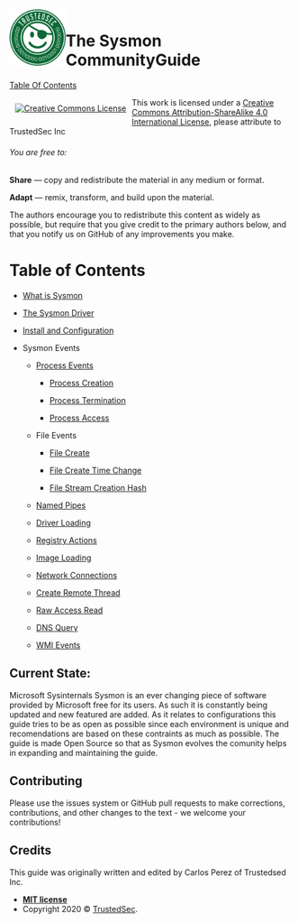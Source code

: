 
<img align="left" width="100" height="100" src="media/tslogo.png">


# The Sysmon CommunityGuide
[Table Of Contents](#table-of-contents)

<p align="center"><a rel="license" href="http://creativecommons.org/licenses/by-sa/4.0/" style="display: inline-block; float: left; vertical-align: middle; margin: 10px;"><img alt="Creative Commons License" style="border-width:0" src="https://i.creativecommons.org/l/by-sa/4.0/88x31.png" /></a></p>

This work is licensed under a [Creative Commons Attribution-ShareAlike 4.0 International License](http://creativecommons.org/licenses/by-sa/4.0/), please attribute to TrustedSec Inc

###### You are free to:

**Share** — copy and redistribute the material in any medium or format.

**Adapt** — remix, transform, and build upon the material.

The authors encourage you to redistribute this content as widely as possible, but require that you give credit to the primary authors below, and that you notify us on GitHub of any improvements you make.


Table of Contents
=================

* [What is Sysmon](./what-is-sysmon.md)

* [The Sysmon Driver](./the-sysmon-driver.md)

* [Install and Configuration](./install-and-configuration.md)

* Sysmon Events

  * [Process Events](./process-events.md)

    * [Process Creation](./process-creation.md)

    * [Process Termination](./process-termination.md)

    * [Process Access](./process-access.md)

  * File Events
  
    * [File Create](./file-create.md)

    * [File Create Time Change](./file-create-time-change.md)

    * [File Stream Creation Hash](./file-stream-creation-hash.md)

  * [Named Pipes](./named-pipes.md)

  * [Driver Loading](./driver-loading.md)

  * [Registry Actions](./registry-actions.md)

  * [Image Loading](./image-loading.md)

  * [Network Connections](./network-connections.md)

  * [Create Remote Thread](./create-remote-thread.md)

  * [Raw Access Read](./raw-access-read.md)

  * [DNS Query](./dns-query.md)

  * [WMI Events](./WMI-events.md)
  
## Current State:

Microsoft Sysinternals Sysmon is an ever changing piece of software provided by Microsoft free for its users. As such it is constantly being updated and new featured are added. As it relates to configurations this guide tries to be as open as possible since each environment is unique and recomendations are based on these contraints as much as possible. The guide is made Open Source so that as Sysmon evolves the comunity helps in expanding and maintaining the guide. 

## Contributing

Please use the issues system or GitHub pull requests to make corrections, contributions, and other changes to the text - we welcome your contributions!

## Credits

This guide was originally written and edited by Carlos Perez of Trustedsed Inc.

- **[MIT license](http://opensource.org/licenses/mit-license.php)**
- Copyright 2020 © <a href="https://www.trustedsec.com/" target="_blank">TrustedSec</a>.
